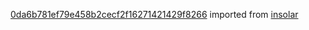 [0da6b781ef79e458b2cecf2f16271421429f8266](https://github.com/insolar/insolar/commit/0da6b781ef79e458b2cecf2f16271421429f8266) imported from [insolar](https://github.com/insolar/insolar)

